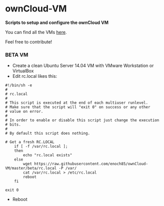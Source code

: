 # ownCloud-VM
**Scripts to setup and configure the ownCloud VM**

You can find all the VMs [here](https://www.techandme.se/pre-configured-owncloud-installaton/).

Feel free to contribute!

### BETA VM

- Create a clean Ubuntu Server 14.04 VM with VMware Workstation or VirtualBox
- Edit rc.local likes this:

```
#!/bin/sh -e
#
# rc.local
#
# This script is executed at the end of each multiuser runlevel.
# Make sure that the script will "exit 0" on success or any other
# value on error.
#
# In order to enable or disable this script just change the execution
# bits.
#
# By default this script does nothing.

# Get a fresh RC.LOCAL
    if [ -f /var/rc.local ];
    then
        echo "rc.local exists"
    else
        wget https://raw.githubusercontent.com/enoch85/ownCloud-VM/master/beta/rc.local -P /var/
        cat /var/rc.local > /etc/rc.local
        reboot
    fi

exit 0
```
- Reboot
